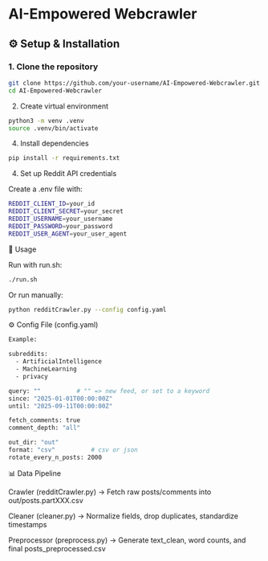 # AI-Empowered Webcrawler

## ⚙️ Setup & Installation

### 1. Clone the repository
```bash
git clone https://github.com/your-username/AI-Empowered-Webcrawler.git
cd AI-Empowered-Webcrawler
```

2. Create virtual environment
```bash
python3 -m venv .venv
source .venv/bin/activate
```

4. Install dependencies
```bash
pip install -r requirements.txt
```

4. Set up Reddit API credentials

Create a .env file with:
```bash
REDDIT_CLIENT_ID=your_id
REDDIT_CLIENT_SECRET=your_secret
REDDIT_USERNAME=your_username
REDDIT_PASSWORD=your_password
REDDIT_USER_AGENT=your_user_agent
```

🚀 Usage

Run with run.sh:
```bash
./run.sh
```
Or run manually:
```bash
python redditCrawler.py --config config.yaml
```

⚙️ Config File (config.yaml)
```bash
Example:

subreddits:
  - ArtificialIntelligence
  - MachineLearning
  - privacy

query: ""          # "" => new feed, or set to a keyword
since: "2025-01-01T00:00:00Z"
until: "2025-09-11T00:00:00Z"

fetch_comments: true
comment_depth: "all"

out_dir: "out"
format: "csv"          # csv or json
rotate_every_n_posts: 2000
```

📊 Data Pipeline

Crawler (redditCrawler.py) → Fetch raw posts/comments into out/posts.partXXX.csv

Cleaner (cleaner.py) → Normalize fields, drop duplicates, standardize timestamps

Preprocessor (preprocess.py) → Generate text_clean, word counts, and final posts_preprocessed.csv
